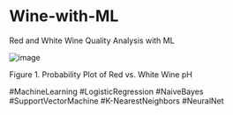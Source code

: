 # Wine-with-ML
Red and White Wine Quality Analysis with ML

![image](https://github.com/user-attachments/assets/04f7fc12-ec70-4a56-9f96-40651988b81f)

Figure 1. Probability Plot of Red vs. White Wine pH

#MachineLearning #LogisticRegression #NaiveBayes #SupportVectorMachine #K-NearestNeighbors #NeuralNet
